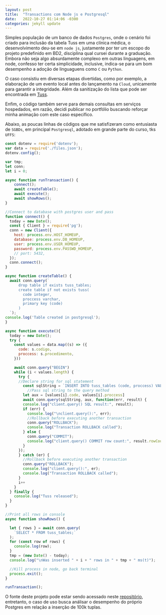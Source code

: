 ```yaml
---
layout: post
title:  "Transactions com Node js e Postgresql"
date:   2022-10-27 01:14:06 -0300
categories: jekyll update
---
```


Simples população de um banco de dados `Postgres`, onde o cenário foi criado para inclusão da tabela Tuss em uma clínica médica, o desenvolvimento deu-se em `node js`, justamente por ter um escopo do projeto predefinido em BD2, disciplina qual cursei durante a graduação. Embora não seja algo absurdamente complexo em outras linguagens, em node, confesso ter certa simplicidade, inclusive, indica-se para um bom desempenho a adoção de linguaguens como `C` ou `Python`.  

O caso consistiu em diversas etapas divertidas, como por exemplo, a elaboração de um evento local antes do lançamento na `Cloud`, unicamente para garantir a integridade. Além da sanitização do lista que pode ser encontrada em [Tuss].

Enfim, o código também serve para demais consultas em serviços hospedados, em razão, decidi publicar no portfólio buscando reforçar minha animação com este caso específico.

Abaixo, as poucas linhas de códigos que me satisfizeram como entusiasta de `SGBDs`, em principal `Postgresql`, adotado em grande parte do curso, tks `UFFS`:

~~~js
const dotenv = require('dotenv');
var data = require('./files.json');
dotenv.config();

var tmp; 
let conn;
let i = 0;

async function runTransaction() {
    connect();
    await createTable();
    await execute();
    await showRows();
}

//Connect to database with postgres user and pass
function connect() {
  today = new Date();
  const { Client } = require('pg');
  conn = new Client({
    host: process.env.HOST_HOMEUP,
    database: process.env.DB_HOMEUP,
    user: process.env.USER_HOMEUP,
    password: process.env.PASSWD_HOMEUP,
    // port: 5432,
  });
  conn.connect();
}

async function createTable() {
  await conn.query(`
      drop table if exists tuss_tables;
      create table if not exists tuss(
        code integer,
        proccess varchar,
        primary key (code)
      )
  `);
console.log('Table created in postgresql');
}

async function execute(){
  today = new Date();
  try {
    const values = data.map((s) => ({
      code: s.codigo,
      proccess: s.procedimento,
    }))

    await conn.query("BEGIN")
    while (i < values.length) {
      try {
      //Declare string for sql statement
        const sqlString = `INSERT INTO tuss_tables (code, proccess) VALUES ($1, $2);`;
          //Pass sql string to the query method
        let aux = [values[i].code, values[i].proccess]
        await conn.query(sqlString, aux, function(err, result) {
        console.log("client.query() SQL result:", result);
        if (err) {
          console.log("\nclient.query():", err);
          //Rollback before executing another transaction
          conn.query("ROLLBACK");
          console.log("Transaction ROLLBACK called");
        } else {
          conn.query("COMMIT");
          console.log("client.query() COMMIT row count:", result.rowCount);
        }
      });
      } catch (er) {
        //Rollback before executing another transaction
        conn.query("ROLLBACK");
        console.log("client.query():", er);
        console.log("Transaction ROLLBACK called");
      }
      i++
    }
  } finally {
    console.log("Tuss released");
  }
}

//Print all rows in console
async function showRows() {

  let { rows } = await conn.query(
    `SELECT * FROM tuss_tables;`
  );
  for (const row of rows) {
    console.log(row);
  }
  tmp = (new Date() - today);
  console.log("\nWas inserted " + i + " rows in " + tmp + " ms(t)");

  //Kill process in node, go back terminal
  process.exit();
}

runTransaction();

~~~

O fonte deste projeto pode estar sendo acessado neste [repositório][repositório], entretanto, o caso de uso busca análisar o desempenho do próprio Postgres em relação a inserção de 100k tuplas.

<br>

[repositório]: https://github.com/jardeleko/class-2020-extras/blob/main/BD2/TP_01/transaction_db.js

[Tuss]: https://github.com/charlesfgarcia/tabelas-ans
<!-- [Stripe]: https://stripe.com -->